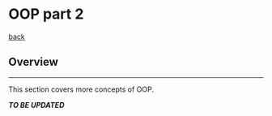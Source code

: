 # OOP part 2

[back](/java-learning/README.md)

## Overview
---
This section covers more concepts of OOP.

***TO BE UPDATED***